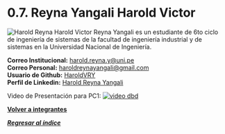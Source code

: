 # 0.7. Reyna Yangali Harold Victor
![Harold Reyna](https://github.com/user-attachments/assets/62484805-50ff-47c2-b172-ac5bacb2613e)
Harold Victor Reyna Yangali es un estudiante de 6to ciclo de ingeniería de sistemas de la facultad de ingeniería industrial y de sistemas en la Universidad Nacional de Ingeniería.

**Correo Institucional:** harold.reyna.y@uni.pe\
**Correo Personal:** haroldreynayangali@gmail.com\
**Usuario de Github:** [HaroldVRY](https://github.com/HaroldVRY)\
**Perfil de Linkedin:** [Harold Reyna Yangali](https://www.linkedin.com/in/harold-reyna-226379143)

Video de Presentación para PC1:
[![video dbd](https://i9.ytimg.com/vi_webp/2ef1dC0qTj8/mq1.webp?sqp=CNCxzrcG-oaymwEmCMACELQB8quKqQMa8AEB-AH-CYAC0AWKAgwIABABGCMgPih_MA8=&rs=AOn4CLB3yKEgm9Q_BPAqRn09nH185ypxYA)](https://www.youtube.com/watch?v=4dKdR6IrHmE)


**[Volver a integrantes](../../0/0.md)**

***[Regresar al índice](../../README.md)***
